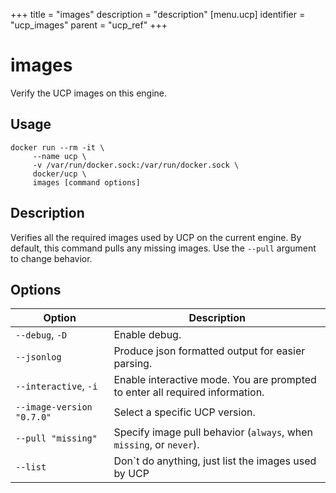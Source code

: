 +++
title = "images"
description = "description"
[menu.ucp]
identifier = "ucp_images"
parent = "ucp_ref"
+++

# images

Verify the UCP images on this engine.

## Usage

```
docker run --rm -it \
     --name ucp \
     -v /var/run/docker.sock:/var/run/docker.sock \
     docker/ucp \
     images [command options]
```

## Description

Verifies all the required images used by UCP on the current engine. By default,
this command pulls any missing images. Use the `--pull` argument to change
behavior.

## Options

| Option                    | Description                                                                      |
|---------------------------|----------------------------------------------------------------------------------|
| `--debug`, `-D`           | Enable debug.                                                                    |
| `--jsonlog`               | Produce json formatted output for easier parsing.                                |
| `--interactive`, `-i`     | Enable interactive mode. You are prompted to enter all required information. |
| `--image-version "0.7.0"` | Select a specific UCP version.                                                   |
| `--pull "missing"`        | Specify image pull behavior (`always`, when `missing`, or `never`).              |
| `--list`                  | Don`t do anything, just list the images used by UCP                              |
